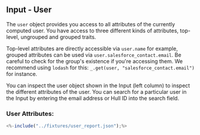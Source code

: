 ## Input - User

The `user` object provides you access to all attributes of the currently computed user. You have access to three different kinds of attributes, top-level, ungrouped and grouped traits.

Top-level attributes are directly accessible via `user.name` for example, grouped attributes can be used via `user.salesforce_contact.email`. Be careful to check for the group's existence if you're accessing them. We recommend using `lodash` for this: `_.get(user, "salesforce_contact.email")` for instance.

You can inspect the user object shown in the Input (left column) to inspect the different attributes of the user. You can search for a particular user in the Input by entering the email address or Hull ID into the search field.

### User Attributes:
```javascript
<%-include("../fixtures/user_report.json");%>
```
